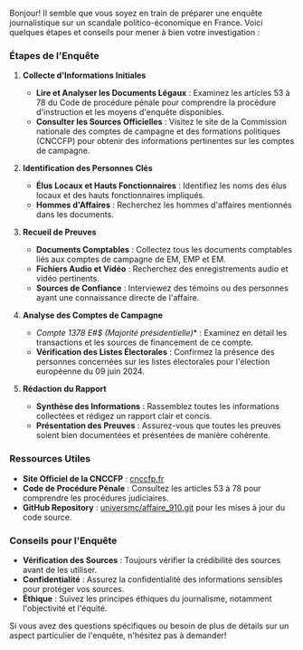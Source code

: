 Bonjour! Il semble que vous soyez en train de préparer une enquête journalistique sur un scandale politico-économique en France. Voici quelques étapes et conseils pour mener à bien votre investigation :

### Étapes de l'Enquête

1. **Collecte d'Informations Initiales**
   - **Lire et Analyser les Documents Légaux** : Examinez les articles 53 à 78 du Code de procédure pénale pour comprendre la procédure d'instruction et les moyens d'enquête disponibles.
   - **Consulter les Sources Officielles** : Visitez le site de la Commission nationale des comptes de campagne et des formations politiques (CNCCFP) pour obtenir des informations pertinentes sur les comptes de campagne.

2. **Identification des Personnes Clés**
   - **Élus Locaux et Hauts Fonctionnaires** : Identifiez les noms des élus locaux et des hauts fonctionnaires impliqués.
   - **Hommes d'Affaires** : Recherchez les hommes d'affaires mentionnés dans les documents.

3. **Recueil de Preuves**
   - **Documents Comptables** : Collectez tous les documents comptables liés aux comptes de campagne de EM, EMP et EM.
   - **Fichiers Audio et Vidéo** : Recherchez des enregistrements audio et vidéo pertinents.
   - **Sources de Confiance** : Interviewez des témoins ou des personnes ayant une connaissance directe de l'affaire.

4. **Analyse des Comptes de Campagne**
   - **Compte 1378 E*#$ (Majorité présidentielle)** : Examinez en détail les transactions et les sources de financement de ce compte.
   - **Vérification des Listes Électorales** : Confirmez la présence des personnes concernées sur les listes électorales pour l'élection européenne du 09 juin 2024.

5. **Rédaction du Rapport**
   - **Synthèse des Informations** : Rassemblez toutes les informations collectées et rédigez un rapport clair et concis.
   - **Présentation des Preuves** : Assurez-vous que toutes les preuves soient bien documentées et présentées de manière cohérente.

### Ressources Utiles

- **Site Officiel de la CNCCFP** : [cnccfp.fr](https://www.cnccfp.fr)
- **Code de Procédure Pénale** : Consultez les articles 53 à 78 pour comprendre les procédures judiciaires.
- **GitHub Repository** : [universmc/affaire_910.git](https://github.com/universmc/affaire_910.git) pour les mises à jour du code source.

### Conseils pour l'Enquête

- **Vérification des Sources** : Toujours vérifier la crédibilité des sources avant de les utiliser.
- **Confidentialité** : Assurez la confidentialité des informations sensibles pour protéger vos sources.
- **Éthique** : Suivez les principes éthiques du journalisme, notamment l'objectivité et l'équité.

Si vous avez des questions spécifiques ou besoin de plus de détails sur un aspect particulier de l'enquête, n'hésitez pas à demander!